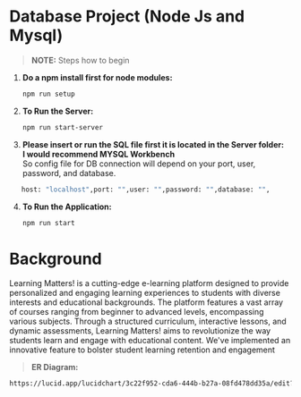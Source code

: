 # Database Project (Node Js and Mysql)
> **NOTE:** Steps how to begin

1. **Do a npm install first for node modules:**

   ```bash
   npm run setup
   ```

2. **To Run the Server:**
   ```bash
   npm run start-server
   ```
3. **Please insert or run the SQL file first it is located in the Server folder:** <br>
   **I would recommend MYSQL Workbench** <br>
So config file for DB connection will depend on your port, user, password, and database.
```bash
   host: "localhost",port: "",user: "",password: "",database: "",
   ```

4. **To Run the Application:**
   ```bash
   npm run start
   ```
# Background
Learning Matters! is a cutting-edge e-learning platform designed to provide personalized and engaging learning experiences to students with diverse interests and educational backgrounds. The platform features a vast array of courses ranging from beginner to advanced levels, encompassing various subjects. Through a structured curriculum, interactive lessons, and dynamic assessments, Learning Matters! aims to revolutionize the way students learn and engage with educational content. We've implemented an innovative feature to bolster student learning retention and engagement

>**ER Diagram:**
```bash
https://lucid.app/lucidchart/3c22f952-cda6-444b-b27a-08fd478dd35a/edit?viewport_loc=5502%2C-1164%2C3108%2C1592%2C0_0&invitationId=inv_6bd4666b-148c-4f9a-8f62-805e2009ce9b
```


